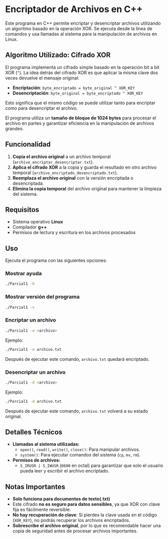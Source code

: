 # Encriptador de Archivos en C++

Este programa en C++ permite encriptar y desencriptar archivos utilizando un algoritmo basado en la operación XOR. Se ejecuta desde la línea de comandos y usa llamadas al sistema para la manipulación de archivos en Linux.

## Algoritmo Utilizado: Cifrado XOR

El programa implementa un cifrado simple basado en la operación bit a bit XOR (`^`). La idea detrás del cifrado XOR es que aplicar la misma clave dos veces devuelve el mensaje original:

- **Encriptación**: `byte_encriptado = byte_original ^ XOR_KEY`
- **Desencriptación**: `byte_original = byte_encriptado ^ XOR_KEY`

Esto significa que el mismo código se puede utilizar tanto para encriptar como para desencriptar el archivo.

El programa utiliza un **tamaño de bloque de 1024 bytes** para procesar el archivo en partes y garantizar eficiencia en la manipulación de archivos grandes.

## Funcionalidad

1. **Copia el archivo original** a un archivo temporal (`archivo_encriptar_desencriptar.txt`).
2. **Aplica el cifrado XOR** a la copia y guarda el resultado en otro archivo temporal (`archivo_encriptado_desencriptado.txt`).
3. **Reemplaza el archivo original** con la versión encriptada o desencriptada.
4. **Elimina la copia temporal** del archivo original para mantener la limpieza del sistema.

## Requisitos

- Sistema operativo **Linux**
- Compilador **g++**
- Permisos de lectura y escritura en los archivos procesados

## Uso

Ejecuta el programa con las siguientes opciones:

### Mostrar ayuda
```bash
./Parcial1 -h
```

### Mostrar versión del programa
```bash
./Parcial1 -v
```

### Encriptar un archivo
```bash
./Parcial1 -e <archivo>
```
Ejemplo:
```bash
./Parcial1 -e archivo.txt
```
Después de ejecutar este comando, `archivo.txt` quedará encriptado.

### Desencriptar un archivo
```bash
./Parcial1 -d <archivo>
```
Ejemplo:
```bash
./Parcial1 -d archivo.txt
```
Después de ejecutar este comando, `archivo.txt` volverá a su estado original.

## Detalles Técnicos

- **Llamadas al sistema utilizadas:**
  - `open()`, `read()`, `write()`, `close()`: Para manipular archivos.
  - `system()`: Para ejecutar comandos del sistema (`cp`, `mv`, `rm`).
- **Permisos de archivos:**
  - `S_IRUSR | S_IWUSR` (`0600` en octal) para garantizar que solo el usuario pueda leer y escribir el archivo encriptado.

## Notas Importantes

- **Solo funciona para documentos de texto(.txt)** 
- Este cifrado **no es seguro para datos sensibles**, ya que XOR con clave fija es fácilmente reversible.
- **No hay recuperación de clave**: Si pierdes la clave usada en el código (`XOR_KEY`), no podrás recuperar los archivos encriptados.
- **Sobrescribe el archivo original**, por lo que es recomendable hacer una copia de seguridad antes de procesar archivos importantes.
